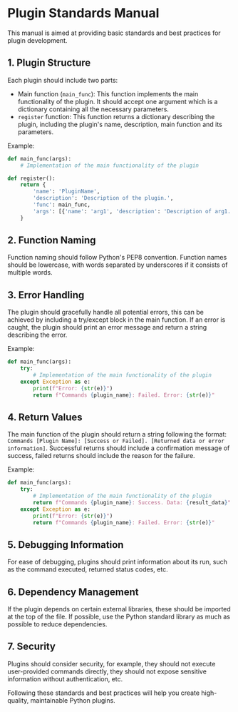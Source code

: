 # Plugin Standards Manual

This manual is aimed at providing basic standards and best practices for plugin development.

## 1. Plugin Structure

Each plugin should include two parts:

- Main function (`main_func`): This function implements the main functionality of the plugin. It should accept one argument which is a dictionary containing all the necessary parameters.
- `register` function: This function returns a dictionary describing the plugin, including the plugin's name, description, main function and its parameters.

Example:

```python
def main_func(args):
    # Implementation of the main functionality of the plugin

def register():
    return {
        'name': 'PluginName',
        'description': 'Description of the plugin.',
        'func': main_func,
        'args': [{'name': 'arg1', 'description': 'Description of arg1.'}]
    }
```

## 2. Function Naming

Function naming should follow Python's PEP8 convention. Function names should be lowercase, with words separated by underscores if it consists of multiple words.

## 3. Error Handling

The plugin should gracefully handle all potential errors, this can be achieved by including a try/except block in the main function. If an error is caught, the plugin should print an error message and return a string describing the error.

Example:

```python
def main_func(args):
    try:
        # Implementation of the main functionality of the plugin
    except Exception as e:
        print(f"Error: {str(e)}")
        return f"Commands {plugin_name}: Failed. Error: {str(e)}"
```

## 4. Return Values

The main function of the plugin should return a string following the format: `Commands [Plugin Name]: [Success or Failed]. [Returned data or error information]`. Successful returns should include a confirmation message of success, failed returns should include the reason for the failure.

Example:

```python
def main_func(args):
    try:
        # Implementation of the main functionality of the plugin
        return f"Commands {plugin_name}: Success. Data: {result_data}"
    except Exception as e:
        print(f"Error: {str(e)}")
        return f"Commands {plugin_name}: Failed. Error: {str(e)}"
```

## 5. Debugging Information

For ease of debugging, plugins should print information about its run, such as the command executed, returned status codes, etc.

## 6. Dependency Management

If the plugin depends on certain external libraries, these should be imported at the top of the file. If possible, use the Python standard library as much as possible to reduce dependencies.

## 7. Security

Plugins should consider security, for example, they should not execute user-provided commands directly, they should not expose sensitive information without authentication, etc.

Following these standards and best practices will help you create high-quality, maintainable Python plugins.